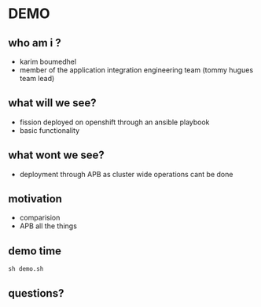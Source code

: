 # DEMO

## who am i ?

- karim boumedhel
- member of the application integration engineering team (tommy hugues team lead)

## what will we see?

- fission deployed on openshift through an ansible playbook
- basic functionality

## what wont we see?

- deployment through APB as cluster wide operations cant be done

## motivation

- comparision
- APB all the things

##  demo time

```
sh demo.sh
```

##  questions?
